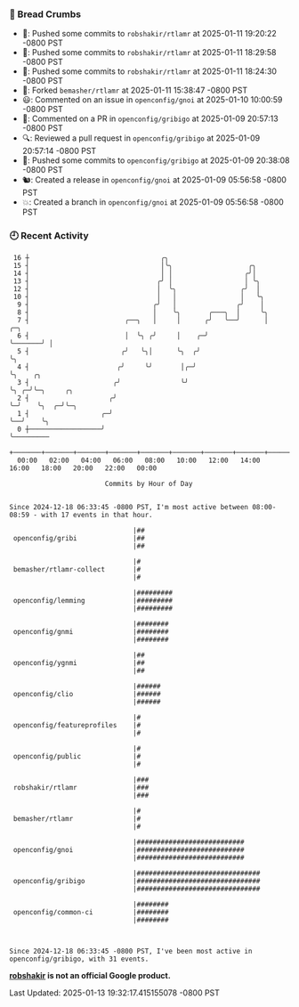 ### 🍞 Bread Crumbs

 * 🚢: Pushed some commits to `robshakir/rtlamr` at 2025-01-11 19:20:22 -0800 PST
 * 🚢: Pushed some commits to `robshakir/rtlamr` at 2025-01-11 18:29:58 -0800 PST
 * 🚢: Pushed some commits to `robshakir/rtlamr` at 2025-01-11 18:24:30 -0800 PST
 * 🍴: Forked `bemasher/rtlamr` at 2025-01-11 15:38:47 -0800 PST
 * 😃: Commented on an issue in `openconfig/gnoi` at 2025-01-10 10:00:59 -0800 PST
 * 💬: Commented on a PR in  `openconfig/gribigo` at 2025-01-09 20:57:13 -0800 PST
 * 🔍: Reviewed a pull request in  `openconfig/gribigo` at 2025-01-09 20:57:14 -0800 PST
 * 🚢: Pushed some commits to `openconfig/gribigo` at 2025-01-09 20:38:08 -0800 PST
 * 🐿: Created a release in `openconfig/gnoi` at 2025-01-09 05:56:58 -0800 PST
 * 💥: Created a branch in `openconfig/gnoi` at 2025-01-09 05:56:58 -0800 PST

### 🕘 Recent Activity
```
 16 ┼                                 ╭╮
 15 ┤                                 │╰╮                   ╭╮
 14 ┤                                 │ │                  ╭╯│
 13 ┤                                ╭╯ │                  │ ╰╮
 12 ┤                                │  ╰╮                ╭╯  │
 10 ┤                                │   │                │   ╰╮
  9 ┤                               ╭╯   │               ╭╯    │
  8 ┤                               │    ╰╮       ╭───╮  │     ╰╮
  7 ┤                        ╭──╮   │     │      ╭╯   ╰──╯      │       ╭─╮
  6 ┤                        │  ╰╮ ╭╯     │    ╭─╯              ╰───────╯ │
  5 ┤                       ╭╯   ╰╮│      ╰╮  ╭╯                          ╰╮
  4 ┤                      ╭╯     ╰╯       │╭─╯                            ╰╮    ╭╮
  3 ┤                     ╭╯               ╰╯                               ╰╮ ╭─╯╰─╮     ╭╮
  2 ┤                    ╭╯                                                  ╰─╯    ╰╮  ╭─╯╰─╮
  1 ┤                  ╭─╯                                                           ╰──╯    ╰╮
  0 ┼──────────────────╯                                                                      ╰─────────
    +───────+───────+───────+───────+───────+───────+───────+───────+───────+───────+───────+───────+────
  00:00   02:00   04:00   06:00   08:00   10:00   12:00   14:00   16:00   18:00   20:00   22:00   00:00   

						Commits by Hour of Day


Since 2024-12-18 06:33:45 -0800 PST, I'm most active between 08:00-08:59 - with 17 events in that hour.

```



```
                               |##
 openconfig/gribi              |##
                               |##

                               |#
 bemasher/rtlamr-collect       |#
                               |#

                               |#########
 openconfig/lemming            |#########
                               |#########

                               |########
 openconfig/gnmi               |########
                               |########

                               |##
 openconfig/ygnmi              |##
                               |##

                               |######
 openconfig/clio               |######
                               |######

                               |#
 openconfig/featureprofiles    |#
                               |#

                               |#
 openconfig/public             |#
                               |#

                               |###
 robshakir/rtlamr              |###
                               |###

                               |#
 bemasher/rtlamr               |#
                               |#

                               |###########################
 openconfig/gnoi               |###########################
                               |###########################

                               |###############################
 openconfig/gribigo            |###############################
                               |###############################

                               |########
 openconfig/common-ci          |########
                               |########



Since 2024-12-18 06:33:45 -0800 PST, I've been most active in openconfig/gribigo, with 31 events.

```
**[robshakir](mailto:robjs@google.com) is not an official Google product.**  


Last Updated: 2025-01-13 19:32:17.415155078 -0800 PST
